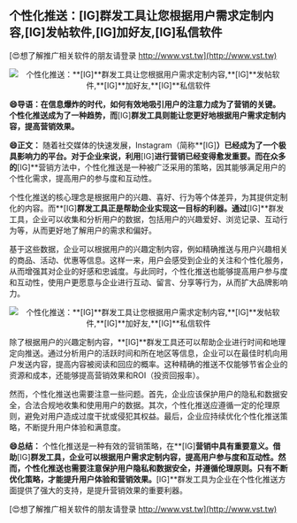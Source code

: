 ## **个性化推送：**[IG]**群发工具让您根据用户需求定制内容,**[IG]**发帖软件,**[IG]**加好友,**[IG]**私信软件**

[😍想了解推广相关软件的朋友请登录 http://www.vst.tw](http://www.vst.tw)

 <center><img src="https://vst.tw/MP4/tuiguang/png/3.png" alt="个性化推送：**[IG]**群发工具让您根据用户需求定制内容,**[IG]**发帖软件,**[IG]**加好友,**[IG]**私信软件"></center>

**😄导语：在信息爆炸的时代，如何有效地吸引用户的注意力成为了营销的关键。个性化推送成为了一种趋势，而**[IG]**群发工具则能让您更好地根据用户需求定制内容，提高营销效果。**

**😄正文：**
随着社交媒体的快速发展，Instagram（简称**[IG]**）已经成为了一个极具影响力的平台。对于企业来说，利用**[IG]**进行营销已经变得愈发重要。而在众多的**[IG]**营销方法中，个性化推送是一种被广泛采用的策略，因其能够满足用户的个性化需求，提高用户的参与度和互动性。

个性化推送的核心理念是根据用户的兴趣、喜好、行为等个体差异，为其提供定制化的内容。而**[IG]**群发工具正是帮助企业实现这一目标的利器。通过**[IG]**群发工具，企业可以收集和分析用户的数据，包括用户的兴趣爱好、浏览记录、互动行为等，从而更好地了解用户的需求和偏好。

基于这些数据，企业可以根据用户的兴趣定制内容，例如精确推送与用户兴趣相关的商品、活动、优惠等信息。这样一来，用户会感受到企业的关注和个性化服务，从而增强其对企业的好感和忠诚度。与此同时，个性化推送也能够提高用户参与度和互动性，使用户更愿意与企业进行互动、留言、分享等行为，从而扩大品牌影响力。

 <center><img src="https://vst.tw/MP4/tuiguang/png/4.png" alt="个性化推送：**[IG]**群发工具让您根据用户需求定制内容,**[IG]**发帖软件,**[IG]**加好友,**[IG]**私信软件"></center>

除了根据用户的兴趣定制内容，**[IG]**群发工具还可以帮助企业进行时间和地理定向推送。通过分析用户的活跃时间和所在地区等信息，企业可以在最佳时机向用户发送内容，提高内容被阅读和回应的概率。这种精确的推送不仅能够节省企业的资源和成本，还能够提高营销效果和ROI（投资回报率）。

然而，个性化推送也需要注意一些问题。首先，企业应该保护用户的隐私和数据安全，合法合规地收集和使用用户的数据。其次，个性化推送应遵循一定的伦理原则，避免对用户造成过度干扰或侵犯其权益。最后，企业应持续优化个性化推送策略，不断提升用户体验和满意度。

**😄总结：**
个性化推送是一种有效的营销策略，在**[IG]**营销中具有重要意义。借助**[IG]**群发工具，企业可以根据用户需求定制内容，提高用户参与度和互动性。然而，个性化推送也需要注意保护用户隐私和数据安全，并遵循伦理原则。只有不断优化策略，才能提升用户体验和营销效果。**[IG]**群发工具为企业在个性化推送方面提供了强大的支持，是提升营销效果的重要利器。

[😍想了解推广相关软件的朋友请登录 http://www.vst.tw](http://www.vst.tw)



